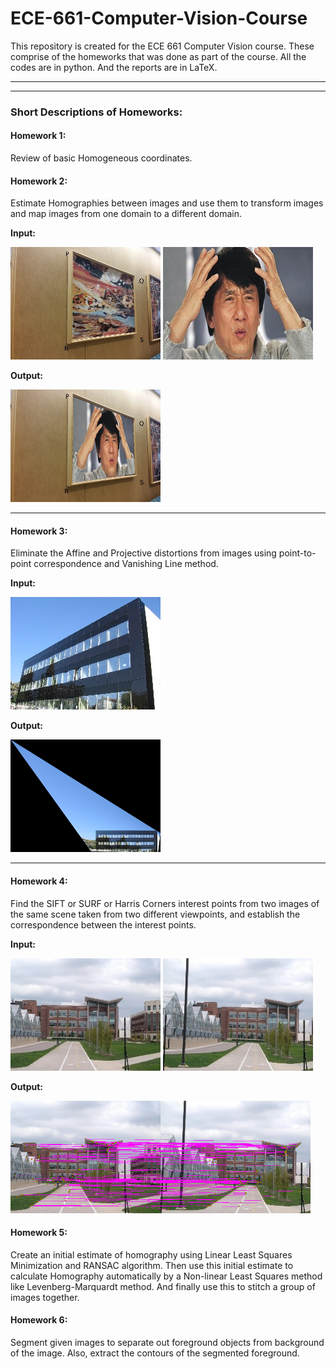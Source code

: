 # ECE-661-Computer-Vision-Course
This repository is created for the ECE 661 Computer Vision course.
These comprise of the homeworks that was done as part of the course.
All the codes are in python. And the reports are in LaTeX.

---
---

### Short Descriptions of Homeworks:

#### Homework 1:
Review of basic Homogeneous coordinates.

#### Homework 2:
Estimate Homographies between images and use them to transform images and map images from one domain to a different domain.

**Input:**

![](homework2/extra_files/1_tiny.jpg)   ![](homework2/extra_files/3_tiny.jpg)

**Output:**

![](homework2/extra_files/2_tiny.png)

---

#### Homework 3:
Eliminate the Affine and Projective distortions from images using point-to-point correspondence and Vanishing Line method.

**Input:**

![](homework3/extra_files/1_tiny.jpg)

**Output:**

![](homework3/extra_files/2_tiny.png)

---

#### Homework 4:
Find the SIFT or SURF or Harris Corners interest points from two images of the same scene taken from two different viewpoints, and establish the correspondence between the interest points.

**Input:**

![](homework4/extra_files/1_tiny.jpg)   ![](homework4/extra_files/2_tiny.jpg)

**Output:**

![](homework4/extra_files/3_tiny.png)


#### Homework 5:
Create an initial estimate of homography using Linear Least Squares Minimization and RANSAC algorithm. Then use this initial estimate to calculate Homography automatically by a Non-linear Least Squares method like Levenberg-Marquardt method. And finally use this to stitch a group of images together.

#### Homework 6:
Segment given images to separate out foreground objects from background of the image. Also, extract the contours of the segmented foreground.
